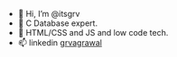 - 👋 Hi, I’m @itsgrv
- 👀 C Database expert.
- 🌱 HTML/CSS and JS and low code tech.
- 📫 linkedin <a href="https://www.linkedin.com/in/grvagrawal/">grvagrawal</a>

<!---
itsgrv/itsgrv is a ✨ special ✨ repository because its `README.md` (this file) appears on your GitHub profile.
You can click the Preview link to take a look at your changes.
--->
